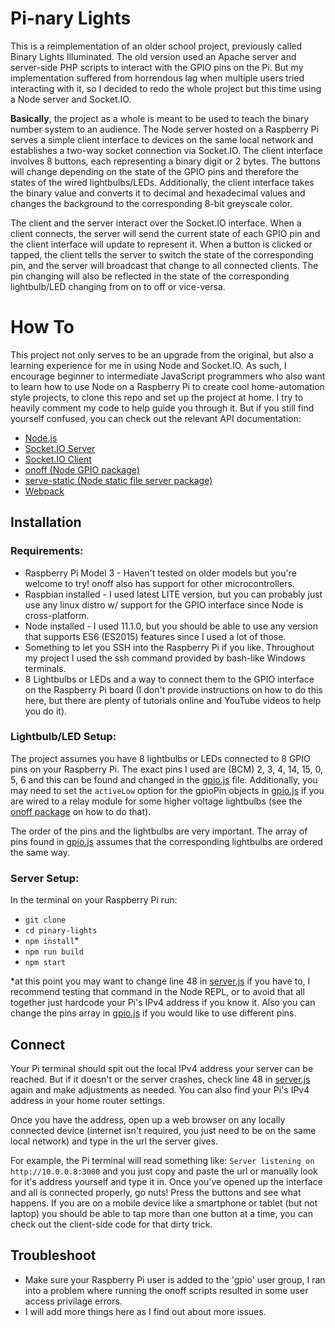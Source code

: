 # Pi-nary Lights
This is a reimplementation of an older school project, previously called Binary Lights Illuminated. The old version used an Apache server and server-side PHP scripts to interact with the GPIO pins on the Pi. But my implementation suffered from horrendous lag when multiple users tried interacting with it, so I decided to redo the whole project but this time using a Node server and Socket.IO.

**Basically**, the project as a whole is meant to be used to teach the binary number system to an audience. The Node server hosted on a Raspberry Pi serves a simple client interface to devices on the same local network and establishes a two-way socket connection via Socket.IO. The client interface involves 8 buttons, each representing a binary digit or 2 bytes. The buttons will change depending on the state of the GPIO pins and therefore the states of the wired lightbulbs/LEDs. Additionally, the client interface takes the binary value and converts it to decimal and hexadecimal values and changes the background to the corresponding 8-bit greyscale color.

The client and the server interact over the Socket.IO interface. When a client connects, the server will send the current state of each GPIO pin and the client interface will update to represent it. When a button is clicked or tapped, the client tells the server to switch the state of the corresponding pin, and the server will broadcast that change to all connected clients. The pin changing will also be reflected in the state of the corresponding lightbulb/LED changing from on to off or vice-versa.

# How To
This project not only serves to be an upgrade from the original, but also a learning experience for me in using Node and Socket.IO. As such, I encourage beginner to intermediate JavaScript programmers who also want to learn how to use Node on a Raspberry Pi to create cool home-automation style projects, to clone this repo and set up the project at home. I try to heavily comment my code to help guide you through it. But if you still find yourself confused, you can check out the relevant API documentation:
* [Node.js](https://nodejs.org/api/ "Node API Documentation")
* [Socket.IO Server](https://socket.io/docs/server-api/ "https://socket.io/docs/server-api/")
* [Socket.IO Client](https://socket.io/docs/client-api/ "https://socket.io/docs/client-api/")
* [onoff (Node GPIO package)](https://www.npmjs.com/package/onoff "https://www.npmjs.com/package/onoff")
* [serve-static (Node static file server package)](https://www.npmjs.com/package/serve-static "https://www.npmjs.com/package/serve-static")
* [Webpack](https://webpack.js.org/guides/getting-started/ "https://webpack.js.org/guides/getting-started/")

## Installation
### Requirements:
* Raspberry Pi Model 3 - Haven't tested on older models but you're welcome to try! onoff also has support for other microcontrollers.
* Raspbian installed - I used latest LITE version, but you can probably just use any linux distro w/ support for the GPIO interface since Node is cross-platform.
* Node installed - I used 11.1.0, but you should be able to use any version that supports ES6 (ES2015) features since I used a lot of those.
* Something to let you SSH into the Raspberry Pi if you like. Throughout my project I used the ssh command provided by bash-like Windows terminals.
* 8 Lightbulbs or LEDs and a way to connect them to the GPIO interface on the Raspberry Pi board (I don't provide instructions on how to do this here, but there are plenty of tutorials online and YouTube videos to help you do it).

### Lightbulb/LED Setup:
The project assumes you have 8 lightbulbs or LEDs connected to 8 GPIO pins on your Raspberry Pi. The exact pins I used are (BCM) 2, 3, 4, 14, 15, 0, 5, 6 and this can be found and changed in the [gpio.js](https://github.com/bvillagran/pinary-lights/blob/master/gpio.js) file. Additionally, you may need to set the `activeLow` option for the gpioPin objects in [gpio.js](https://github.com/bvillagran/pinary-lights/blob/master/gpio.js) if you are wired to a relay module for some higher voltage lightbulbs (see the [onoff package](https://www.npmjs.com/package/onoff "https://www.npmjs.com/package/onoff")  on how to do that).

The order of the pins and the lightbulbs are very important. The array of pins found in [gpio.js](https://github.com/bvillagran/pinary-lights/blob/master/gpio.js) assumes that the corresponding lightbulbs are ordered the same way.

### Server Setup:
In the terminal on your Raspberry Pi run:
* `git clone`
* `cd pinary-lights`
* `npm install`*
* `npm run build`
* `npm start`

\*at this point you may want to change line 48 in [server.js](https://github.com/bvillagran/pinary-lights/blob/master/server.js) if you have to, I recommend testing that command in the Node REPL, or to avoid that all together just hardcode your Pi's IPv4 address if you know it. Also you can change the pins array in [gpio.js](https://github.com/bvillagran/pinary-lights/blob/master/gpio.js) if you would like to use different pins.


## Connect
Your Pi terminal should spit out the local IPv4 address your server can be reached. But if it doesn't or the server crashes, check line 48 in [server.js](https://github.com/bvillagran/pinary-lights/blob/master/server.js) again and make adjustments as needed. You can also find your Pi's IPv4 address in your home router settings.

Once you have the address, open up a web browser on any locally connected device (internet isn't required, you just need to be on the same local network) and type in the url the server gives. 

For example, the Pi terminal will read something like: `Server listening on http://10.0.0.8:3000` and you just copy and paste the url or manually look for it's address yourself and type it in. Once you've opened up the interface and all is connected properly, go nuts! Press the buttons and see what happens. If you are on a mobile device like a smartphone or tablet (but not laptop) you should be able to tap more than one button at a time, you can check out the client-side code for that dirty trick.

## Troubleshoot
* Make sure your Raspberry Pi user is added to the 'gpio' user group, I ran into a problem where running the onoff scripts resulted in some user access privilage errors.
* I will add more things here as I find out about more issues.